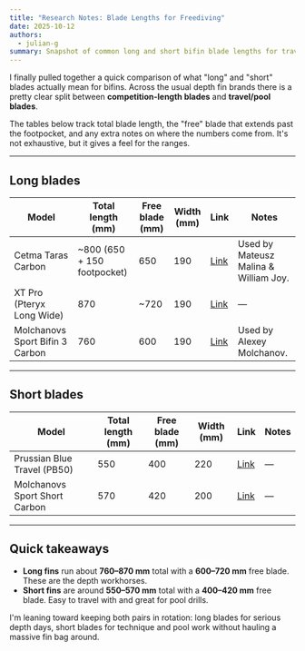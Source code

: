 ```yaml
---
title: "Research Notes: Blade Lengths for Freediving"
date: 2025-10-12
authors:
  - julian-g
summary: Snapshot of common long and short bifin blade lengths for travel vs. depth training.
---
```


I finally pulled together a quick comparison of what "long" and "short" blades actually mean for bifins. Across the usual depth
fin brands there is a pretty clear split between **competition-length blades** and **travel/pool blades**.

<!-- more -->

The tables below track total blade length, the "free" blade that extends past the footpocket, and any extra notes on where the
numbers come from. It's not exhaustive, but it gives a feel for the ranges.

---

## Long blades

| Model | Total length (mm) | Free blade (mm) | Width (mm) | Link | Notes |
|-------|-------------------|-----------------|------------|------|-------|
| Cetma Taras Carbon | ~800 (650 + 150 footpocket) | 650 | 190 | [Link](https://www.cetmacomposites.it/en/home/52-taras-bifins.html) | Used by Mateusz Malina & William Joy. |
| XT Pro (Pteryx Long Wide) | 870 | ~720 | 190 | [Link](https://www.spearfishing.co.uk/wp-content/uploads/2020/05/XT-Diving-Pro-Pteryx-Long-Wide-Carbon-Fins-info.jpg) | — |
| Molchanovs Sport Bifin 3 Carbon | 760 | 600 | 190 | [Link](https://cdn.shopify.com/s/files/1/2669/7212/files/IMG_9373.jpg?v=1705262058) | Used by Alexey Molchanov. |

---

## Short blades

| Model | Total length (mm) | Free blade (mm) | Width (mm) | Link | Notes |
|-------|-------------------|-----------------|------------|------|-------|
| Prussian Blue Travel (PB50) | 550 | 400 | 220 | [Link](https://www.freedivershop.com/catalog/product/view/id/1395/s/prussian-blue-carbon-pb50-fiber-travel-fins) | — |
| Molchanovs Sport Short Carbon | 570 | 420 | 200 | [Link](https://cdn.shopify.com/s/files/1/2669/7212/files/molchanovs_SportShortCarbonBlades_sizechat.jpg?v=1724434647) | — |

---

## Quick takeaways

- **Long fins** run about **760–870 mm** total with a **600–720 mm** free blade. These are the depth workhorses.
- **Short fins** are around **550–570 mm** total with a **400–420 mm** free blade. Easy to travel with and great for pool drills.

I'm leaning toward keeping both pairs in rotation: long blades for serious depth days, short blades for technique and pool work
without hauling a massive fin bag around.
